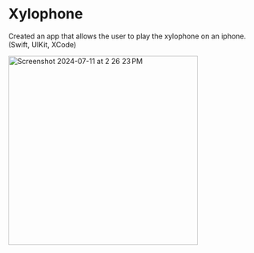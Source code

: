 # Xylophone

Created an app that allows the user to play the xylophone on an iphone.(Swift, UIKit, XCode)

<img width="378" alt="Screenshot 2024-07-11 at 2 26 23 PM" src="https://github.com/payton1998/Xylophone/assets/17220685/8289a947-60f0-4492-b01f-9ec7f1ce21c1">
